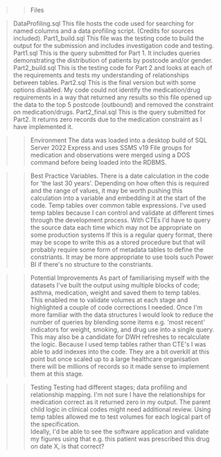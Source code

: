 >>Files

> DataProfiling.sql
This file hosts the code used for searching for named columns and a data profiling script.  (Credits for sources included).
> Part1_build.sql
This file was the testing code to build the output for the submission and includes investigation code and testing.  
> Part1.sql
This is the query submitted for Part 1.  It includes queries demonstrating the distribution of patients by postcode and/or gender.
> Part2_build.sql
This is the testing code for Part 2 and looks at each of the requirements and tests my understanding of relationships between tables.
> Part2.sql
This is the final version but with some options disabled.  My code could not identify the medication/drug requirements in a way that
returned any results so this file opened up the data to the top 5 postcode (outbound) and removed the constraint on medication/drugs.
> Part2_final.sql
This is the query submitted for Part2.  It returns zero records due to the medication constraint as I have implemented it.

>>Environment
>The data was loaded into a desktop build of SQL Server 2022 Express and uses SSMS v19
>File groups for medication and observations were merged using a DOS command before being loaded into the RDBMS.

>>Best Practice
>Variables.  There is a date calculation in the code for 'the last 30 years'.  Depending on how often this is required and the range of values, it may be worth pushing this calculation into a variable and embedding it at the start of the code.
>Temp tables over common table expressions.  I've used temp tables because I can control and validate at different times through the development process.  With CTEs I'd have to query the source data each time which may not be appropriate on some production systems
>If this is a regular query format, there may be scope to write this as a stored procedure but that will probably require some form of metadata tables to define the constriants.  It may be more appropriate to use tools such Power BI if there's no structure to the constriants.

>>Potential Improvements
As part of familiarising myself with the datasets I've built the output using multiple blocks of code; asthma, medication, weight and saved them to temp tables.  This enabled me to validate volumes at each stage and highlighted a couple of code corrections I needed.
Once I'm more familiar with the data structures I would look to reduce the number of queries by blending some items e.g. 'most recent' indicators for weight, smoking, and drug use into a single query.  This may also be a candidate for DWH refreshes to recalculate the logic.
Because I used temp tables rather than CTE's I was able to add indexes into the code.  They are a bit overkill at this point but once scaled up to a large healthcare organisation there will be millions of records so it made sense to implement them at this stage.

>>Testing
>Testing had different stages; data profiling and relationship mapping.
>I'm not sure I have the relationships for medication correct as it returned zero in my output.  The parent child logic in clinical codes might need additional review.
>Using temp tables allowed me to test volumes for each logical part of the specification.  
>Ideally, I'd be able to see the software application and validate my figures using that e.g. this patient was prescribed this drug on date X, is that correct?

